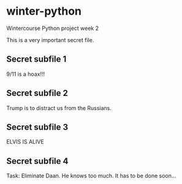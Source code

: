# winter-python
Wintercourse Python project week 2

This is a very important secret file.

## Secret subfile 1
9/11 is a hoax!!! 

## Secret subfile 2
Trump is to distract us from the Russians.

## Secret subfile 3
ELVIS IS ALIVE

## Secret subfile 4
Task: Eliminate Daan. He knows too much. It has to be done soon...